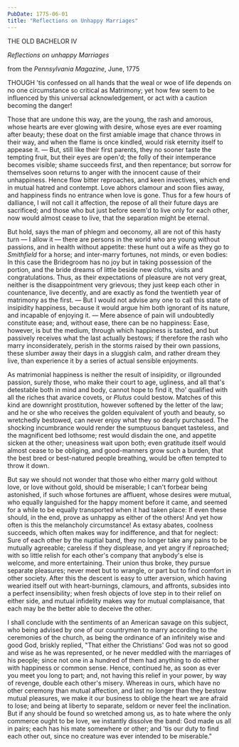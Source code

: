 ```yaml
---
PubDate: 1775-06-01
title: "Reflections on Unhappy Marriages"
---
```



   THE OLD BACHELOR IV
   
   *Reflections on unhappy Marriages*

   from the *Pennsylvania Magazine*, June, 1775

   THOUGH 'tis confessed on all hands that the weal or woe of life depends
   on no one circumstance so critical as Matrimony; yet how few seem to be
   influenced by this universal acknowledgement, or act with a caution
   becoming the danger!

   Those that are undone this way, are the young, the rash and amorous, whose
   hearts are ever glowing with desire, whose eyes are ever roaming after
   beauty; these doat on the first amiable image that chance throws in their
   way, and when the flame is once kindled, would risk eternity itself to
   appease it. &mdash; But, still like their first parents, they no sooner taste the
   tempting fruit, but their eyes are open'd; the folly of their intemperance
   becomes visible; shame succeeds first, and then repentance; but sorrow for
   themselves soon returns to anger with the innocent cause of their
   unhappiness. Hence flow bitter reproaches, and keen invectives, which end
   in mutual hatred and contempt. Love abhors clamour and soon flies away, and
   happiness finds no entrance when love is gone. Thus for a few hours of
   dalliance, I will not call it affection, the repose of all their future
   days are sacrificed; and those who but just before seem'd to live only for
   each other, now would almost cease to live, that the separation might be
   eternal.

   But hold, says the man of phlegm and oeconomy, all are not of this hasty
   turn &mdash; I allow it &mdash; there are persons in the world who are young without
   passions, and in health without appetite: these hunt out a wife as they go
   to *Smithfield* for a horse; and inter-marry fortunes, not minds, or even
   bodies: In this case the Bridegroom has no joy but in taking possession of
   the portion, and the bride dreams of little beside new cloths, visits and
   congratulations. Thus, as their expectations of pleasure are not very
   great, neither is the disappointment very grievous; they just keep each
   other in countenance, live decently, and are exactly as fond the twentieth
   year of matrimony as the first. &mdash; But I would not advise any one to call
   this state of insipidity happiness, because it would argue him both
   ignorant of its nature, and incapable of enjoying it. &mdash; Mere absence of pain
   will undoubtedly constitute ease; and, without ease, there can be no
   happiness: Ease, however, is but the medium, through which happiness is
   tasted, and but passively receives what the last actually bestows; if
   therefore the rash who marry inconsiderately, perish in the storms raised
   by their own passions, these slumber away their days in a sluggish calm,
   and rather dream they live, than experience it by a series of actual
   sensible enjoyments.

   As matrimonial happiness is neither the result of insipidity, or
   illgrounded passion, surely those, who make their court to age, ugliness,
   and all that's detestable both in mind and body, cannot hope to find it,
   tho' qualified with all the riches that avarice covets, or *Plutus* could
   bestow. Matches of this kind are downright prostitution, however softened
   by the letter of the law; and he or she who receives the golden equivalent
   of youth and beauty, so wretchedly bestowed, can never enjoy what they so
   dearly purchased. The shocking incumbrance would render the sumptuous
   banquet tasteless, and the magnificent bed lothsome; rest would disdain
   the one, and appetite sicken at the other; uneasiness wait upon both; even
   gratitude itself would almost cease to be obliging, and good-manners grow
   such a burden, that the best bred or best-natured people breathing, would
   be often tempted to throw it down.

   But say we should not wonder that those who either marry gold without
   love, or love without gold, should be miserable; I can't forbear being
   astonished, if such whose fortunes are affluent, whose desires were
   mutual, who equally languished for the happy moment before it came, and
   seemed for a while to be equally transported when it had taken place: If
   even these should, in the end, prove as unhappy as either of the others!
   And yet how often is this the melancholy circumstance! As extasy abates,
   coolness succeeds, which often makes way for indifference, and that for
   neglect: Sure of each other by the nuptial band, they no longer take any
   pains to be mutually agreeable; careless if they displease, and yet angry
   if reproached; with so little relish for each other's company that
   anybody's else is welcome, and more entertaining. Their union thus broke,
   they pursue separate pleasures; never meet but to wrangle, or part but to
   find comfort in other society. After this the descent is easy to utter
   aversion, which having wearied itself out with heart-burnings, clamours,
   and affronts, subsides into a perfect insensibility; when fresh objects of
   love step in to their relief on either side, and mutual infidelity makes
   way for mutual complaisance, that each may be the better able to deceive
   the other.

   I shall conclude with the sentiments of an American savage on this
   subject, who being advised by one of our countrymen to marry according to
   the ceremonies of the church, as being the ordinance of an infinitely wise
   and good God, briskly replied, "That either the Christians' God was not so
   good and wise as he was represented, or he never meddled with the
   marriages of his people; since not one in a hundred of them had anything
   to do either with happiness or common sense. Hence, continued he, as
   soon as ever you meet you long to part; and, not having this relief in
   your power, by way of revenge, double each other's misery. Whereas in
   ours, which have no other ceremony than mutual affection, and last no
   longer than they bestow mutual pleasures, we make it our business to
   oblige the heart we are afraid to lose; and being at liberty to separate,
   seldom or never feel the inclination. But if any should be found so
   wretched among us, as to hate where the only commerce ought to be love, we
   instantly dissolve the band: God made us all in pairs; each has his mate
   somewhere or other; and 'tis our duty to find each other out, since no
   creature was ever intended to be miserable."


